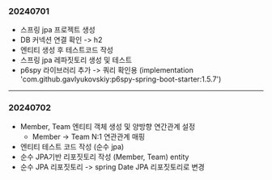 ### 20240701
* 스프링 jpa 프로젝트 생성
* DB 커넥션 연결 확인 -> h2
* 엔티티 생성 후 테스트코드 작성
* 스프링 jpa 레파짓토리 생성 및 테스트
* p6spy 라이브러리 추가 -> 쿼리 확인용 (implementation 'com.github.gavlyukovskiy:p6spy-spring-boot-starter:1.5.7')
---
### 20240702
-  Member, Team 엔티티 객체 생성 및 양방향 연간관계 설정
   - Member -> Team N:1 연관관계 매핑
- 엔티티 테스트 코드 작성 (순수 jpa)
- 순수 JPA기반 리포짓토리 작성 (Member, Team) entity
- 순수 JPA 리포짓토리 -> spring Date JPA 리포짓토리로 변경
